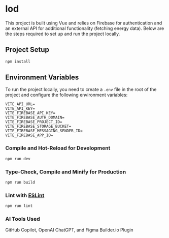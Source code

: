 # lod

This project is built using Vue and relies on Firebase for authentication and an external API for additional functionality (fetching energy data). Below are the steps required to set up and run the project locally.

## Project Setup

```sh
npm install
```

## Environment Variables

To run the project locally, you need to create a `.env` file in the root of the project and configure the following environment variables:

````env
VITE_API_URL=
VITE_API_KEY=
VITE_FIREBASE_API_KEY=
VITE_FIREBASE_AUTH_DOMAIN=
VITE_FIREBASE_PROJECT_ID=
VITE_FIREBASE_STORAGE_BUCKET=
VITE_FIREBASE_MESSAGING_SENDER_ID=
VITE_FIREBASE_APP_ID=
````

### Compile and Hot-Reload for Development

```sh
npm run dev
````

### Type-Check, Compile and Minify for Production

```sh
npm run build
```

### Lint with [ESLint](https://eslint.org/)

```sh
npm run lint
```

### AI Tools Used
GitHub Copilot, OpenAI ChatGPT, and Figma Builder.io Plugin
